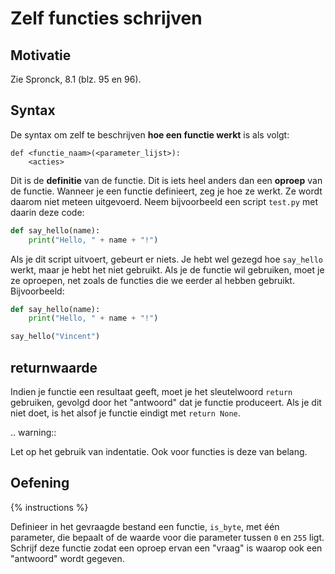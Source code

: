 # Zelf functies schrijven

## Motivatie
Zie Spronck, 8.1 (blz. 95 en 96).

## Syntax
De syntax om zelf te beschrijven **hoe een functie werkt** is als volgt:

```
def <functie_naam>(<parameter_lijst>):
    <acties>
```

Dit is de **definitie** van de functie. Dit is iets heel anders dan een **oproep** van de functie. Wanneer je een functie definieert, zeg je hoe ze werkt. Ze wordt daarom niet meteen uitgevoerd. Neem bijvoorbeeld een script `test.py` met daarin deze code:

```python
def say_hello(name):
    print("Hello, " + name + "!")
```

Als je dit script uitvoert, gebeurt er niets. Je hebt wel gezegd hoe `say_hello` werkt, maar je hebt het niet gebruikt. Als je de functie wil gebruiken, moet je ze oproepen, net zoals de functies die we eerder al hebben gebruikt. Bijvoorbeeld:

```python
def say_hello(name):
    print("Hello, " + name + "!")

say_hello("Vincent")
```

## returnwaarde
Indien je functie een resultaat geeft, moet je het sleutelwoord `return` gebruiken, gevolgd door het "antwoord" dat je functie produceert. Als je dit niet doet, is het alsof je functie eindigt met `return None`.

.. warning::

   Let op het gebruik van indentatie. Ook voor functies is deze van belang.

## Oefening
{% instructions %}

Definieer in het gevraagde bestand een functie, `is_byte`, met één parameter, die bepaalt of de waarde voor die parameter tussen `0` en `255` ligt. Schrijf deze functie zodat een oproep ervan een "vraag" is waarop ook een "antwoord" wordt gegeven.

